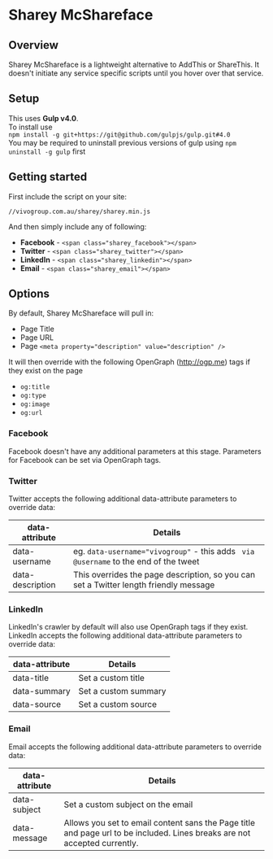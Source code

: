 # Sharey McShareface

## Overview

Sharey McShareface is a lightweight alternative to AddThis or ShareThis. It doesn't initiate any service specific scripts until you hover over that service.

## Setup

This uses **Gulp v4.0**.  
To install use  
`npm install -g git+https://git@github.com/gulpjs/gulp.git#4.0`  
You may be required to uninstall previous versions of gulp using `npm uninstall -g gulp` first


## Getting started

First include the script on your site:

`//vivogroup.com.au/sharey/sharey.min.js`

And then simply include any of following:

* **Facebook** - `<span class="sharey_facebook"></span>`
* **Twitter** - `<span class="sharey_twitter"></span>`
* **LinkedIn** - `<span class="sharey_linkedin"></span>`
* **Email** - `<span class="sharey_email"></span>`



## Options

By default, Sharey McShareface will pull in:  

* Page Title
* Page URL
* Page `<meta property="description" value="description" />`  

It will then override with the following OpenGraph (http://ogp.me) tags if they exist on the page

* `og:title`
* `og:type`
* `og:image`
* `og:url`

### Facebook

Facebook doesn't have any additional parameters at this stage. Parameters for Facebook can be set via OpenGraph tags.

### Twitter

Twitter accepts the following additional data-attribute parameters to override data:

| data-attribute  | Details |
|-----------------|---------|
| data-username | eg. `data-username="vivogroup"` - this adds ` via @username` to the end of the tweet |
| data-description  | This overrides the page description, so you can set a Twitter length friendly message | 

### LinkedIn

LinkedIn's crawler by default will also use OpenGraph tags if they exist.
LinkedIn accepts the following additional data-attribute parameters to override data:

| data-attribute  | Details |
|-----------------|---------|
| data-title | Set a custom title |
| data-summary  | Set a custom summary | 
| data-source  | Set a custom source | 

### Email

Email accepts the following additional data-attribute parameters to override data:

| data-attribute  | Details |
|-----------------|---------|
| data-subject | Set a custom subject on the email |
| data-message  | Allows you set to email content sans the Page title and page url to be included. Lines breaks are not accepted currently. | 
